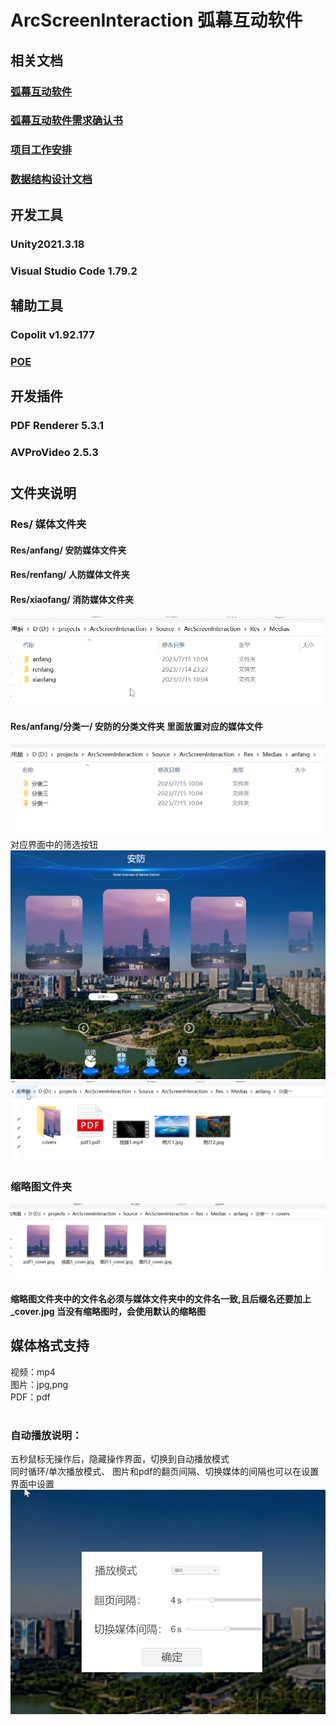 # ArcScreenInteraction 弧幕互动软件
## 相关文档
### [弧幕互动软件](https://yanmeego.feishu.cn/docx/FDmNdLgv1oTWTPxKliicOgj8nLf)
### [弧幕互动软件需求确认书](https://yanmeego.feishu.cn/docx/LJXmdpfNForvC3xVA4kcvqY7nwd)
### [项目工作安排](https://yanmeego.feishu.cn/docx/L8hOdIZHyo6xjAxdlXUcL63lnkf)
### [数据结构设计文档](https://rs9n2c1ula.feishu.cn/docx/Owa3d2X41oiQhgxxW8PcxMtanu9)

## 开发工具
### Unity2021.3.18
### Visual Studio Code 1.79.2
## 辅助工具
### Copolit v1.92.177
### [POE](https://poe.com/ChatGPT)

## 开发插件
### PDF Renderer 5.3.1
### AVProVideo 2.5.3
  
  

#
  
## 文件夹说明
### Res/ 媒体文件夹
#### Res/anfang/ 安防媒体文件夹
#### Res/renfang/ 人防媒体文件夹
#### Res/xiaofang/ 消防媒体文件夹
![大分类](src/1.png)

#### Res/anfang/分类一/ 安防的分类文件夹 里面放置对应的媒体文件
![小分类](src/2.png)
对应界面中的筛选按钮
![Alt text](src/3.jpg)
![Alt text](src/4.png)

### 缩略图文件夹
![Alt text](src/5.png)
#### 缩略图文件夹中的文件名必须与媒体文件夹中的文件名一致,且后缀名还要加上_cover.jpg 当没有缩略图时，会使用默认的缩略图

## 媒体格式支持
视频：mp4  
图片：jpg,png  
PDF：pdf  
#

### 自动播放说明：
五秒鼠标无操作后，隐藏操作界面，切换到自动播放模式  
同时循环/单次播放模式、 图片和pdf的翻页间隔、切换媒体的间隔也可以在设置界面中设置  
![Alt text](src/6.png)



